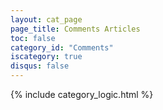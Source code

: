 ```yaml
---
layout: cat_page
page_title: Comments Articles
toc: false
category_id: "Comments"
iscategory: true
disqus: false
---
```


{% include category_logic.html %}
